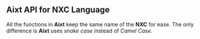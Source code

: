 ## **Aixt** API for NXC Language

All the functions in **Aixt** keep the same name of the **NXC** for ease. The only difference is **Aixt** uses _snake case_ instead of _Camel Case_.